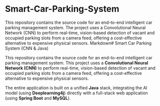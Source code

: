 # Smart-Car-Parking-System
This repository contains the source code for an end-to-end intelligent car parking management system. The project uses a Convolutional Neural Network (CNN) to perform real-time, vision-based detection of vacant and occupied parking slots from a camera feed, offering a cost-effective alternative to expensive physical sensors.
Markdown# Smart Car Parking System (CNN & Java)

This repository contains the source code for an end-to-end intelligent car parking management system. This project uses a **Convolutional Neural Network (CNN)** to perform real-time, vision-based detection of vacant and occupied parking slots from a camera feed, offering a cost-effective alternative to expensive physical sensors.

The entire application is built on a unified **Java** stack, integrating the AI model (using **Deeplearning4j**) directly with a full-stack web application (using **Spring Boot** and **MySQL**).


